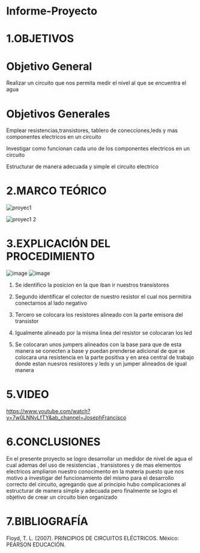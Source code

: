 # Informe-Proyecto
# 1.OBJETIVOS
# Objetivo General
Realizar un circuito que nos permita medir el nivel al que se encuentra el agua 
# Objetivos Generales 
Emplear resistencias,transistores, tablero de conecciones,leds y mas componentes electricos en un circuito 

Investigar como funcionan cada uno de los componentes electricos en un circuito

Estructurar de manera adecuada y simple el circuito electrico 

# 2.MARCO TEÓRICO

![proyec1](https://user-images.githubusercontent.com/86561660/204469747-c1975a1f-55c7-4166-afc5-32dba7230916.png)


![proyec1 2](https://user-images.githubusercontent.com/86561660/204469755-53c63457-14bf-4cc0-a113-d05accc57368.png)

# 3.EXPLICACIÓN DEL PROCEDIMIENTO

![image](https://user-images.githubusercontent.com/86561660/204385507-9f9dbb41-48b4-44c6-b21d-0c12420049c7.png)
![image](https://user-images.githubusercontent.com/86561660/204389848-4dc621d7-6243-41e7-8847-ab75b7b6f872.png)


1. Se identifico la posicion en la que iban ir nuestros transistores 

2. Segundo identificar el colector de nuestro resistor el cual nos permitira conectarnos al lado negativo 

3. Tercero se colocara los resistores alineado con la parte emisora del transistor 


4.  Igualmente alineado por la misma linea del resistor se colocaran los led

5. Se colocaran unos jumpers alineados con la base para que de esta manera se conecten a base y puedan prenderse adicional de que se colocara una resistencia en la parte positiva y en area central de trabajo donde estan nuesros resistores y leds y un jumper alineados de igual manera 

# 5.VIDEO

https://www.youtube.com/watch?v=7w0LNNvLfTY&ab_channel=JosephFrancisco

# 6.CONCLUSIONES

En el presente proyecto se logro desarrollar un medidor de nivel de agua el cual ademas del uso de resistencias , transistores y de mas elementos electricos ampliaron nuestro conocimento en la materia puesto que nos motivo a investigar del funcionamiento del mismo para el desarrollo correcto del circuito, agregando que al principio hubo complicaciones al estructurar de manera simple y adecuada pero finalmente se logro el objetivo de crear un circuito bien organizado 

# 7.BIBLIOGRAFÍA

Floyd, T. L. (2007). PRINCIPIOS DE CIRCUITOS ELÉCTRICOS. México: PEARSON EDUCACIÓN.
